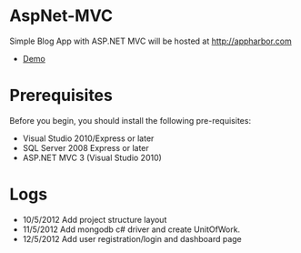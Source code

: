 AspNet-MVC
==========

Simple Blog App with ASP.NET MVC will be hosted at http://appharbor.com

* <a href="http://aspnetmvc-hfwork.apphb.com/">Demo</a>

Prerequisites
=============
Before you begin, you should install the following pre-requisites:

* Visual Studio 2010/Express or later
* SQL Server 2008 Express or later
* ASP.NET MVC 3 (Visual Studio 2010)

Logs
====
* 10/5/2012 Add project structure layout
* 11/5/2012 Add mongodb c# driver and create UnitOfWork.
* 12/5/2012 Add user registration/login and dashboard page